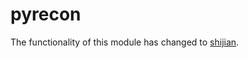 # pyrecon

The functionality of this module has changed to [shijian](https://github.com/wdbm/shijian).
